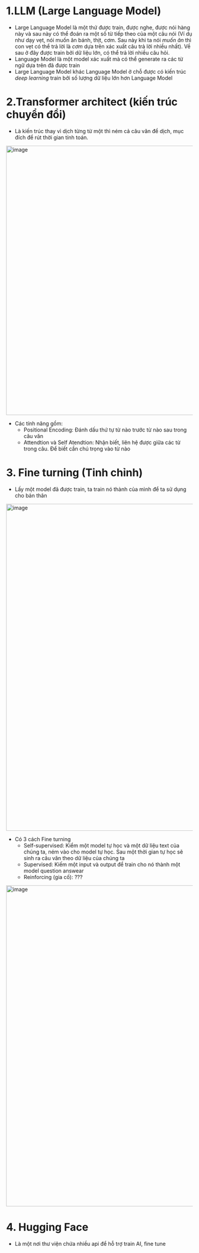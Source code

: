 # 1.LLM (Large Language Model)
- Large Language Model là một thứ được train, được nghe, được nói hàng này và sau này có thể đoán ra một số từ tiếp theo của một câu nói (Ví dụ như dạy vẹt, nói muốn ăn bánh, thịt, cơm. Sau này khi ta nói *muốn ăn* thì con vẹt có thể trả lời là *cơm* dựa trên xác xuất câu trả lời nhiều nhất). Về sau ở đây được train bởi dữ liệu lớn, có thể trả lời nhiều câu hỏi.
- Language Model là một model xác xuất mà có thể generate ra các từ ngữ dựa trên đã được train
- Large Language Model khác Language Model ở chỗ được có kiến trúc *deep learning* train bởi số lượng dữ liệu lớn hơn Language Model

# 2.Transformer architect (kiến trúc chuyển đổi)
- Là kiến trúc thay vì dịch từng từ một thì ném cả câu văn để dịch, mục đích để rút thời gian tính toán.
<img width="725" alt="image" src="https://github.com/NguyenTungBach/bach_interview/assets/78024702/a273c48a-4387-4ae4-9529-98689d7ac002">

- Các tính năng gồm:
  - Positional Encoding: Đánh dấu thứ tự từ nào trước từ nào sau trong câu văn
  - Attendtion và Self Atendtion: Nhận biết, liên hệ được giữa các từ trong câu. Để biết cần chú trọng vào từ nào

# 3. Fine turning (Tinh chỉnh)
- Lấy một model đã được train, ta train nó thành của mình để ta sử dụng cho bản thân

<img width="880" alt="image" src="https://github.com/NguyenTungBach/bach_interview/assets/78024702/8e0e96c5-a904-466e-9dc7-5d331faa5835">

- Có 3 cách Fine turning
  -  Self-supervised: Kiểm một model tự học và một dữ liệu text của chúng ta, ném vào cho model tự học. Sau một thời gian tự học sẽ sinh ra câu văn theo dữ liệu của chúng ta
  -  Supervised: Kiếm một input và output để train cho nó thành một model question answear
  -  Reinforcing (gia cố): ???

<img width="864" alt="image" src="https://github.com/NguyenTungBach/bach_interview/assets/78024702/7bd22548-15b1-4872-b212-c0d58913136b">

# 4. Hugging Face
- Là một nơi thư viện chứa nhiều api để hỗ trợ train AI, fine tune

